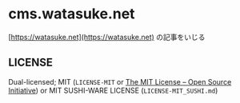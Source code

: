# cms.watasuke.net

[https://watasuke.net](https://watasuke.net) の記事をいじる

## LICENSE

Dual-licensed; MIT (`LICENSE-MIT` or [The MIT License – Open Source Initiative](https://opensource.org/license/mit/)) or MIT SUSHI-WARE LICENSE (`LICENSE-MIT_SUSHI.md`)
